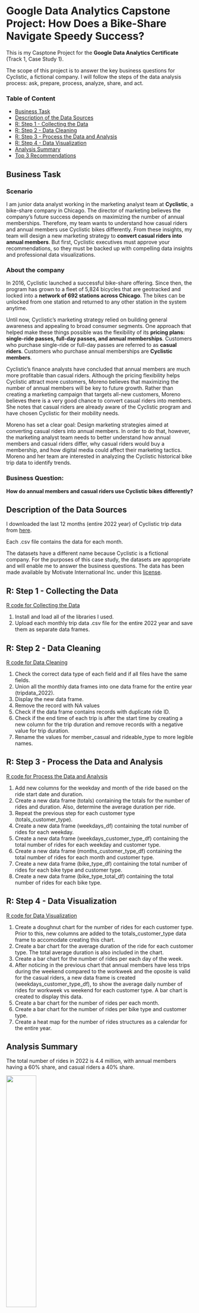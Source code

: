 # Google Data Analytics Capstone Project: How Does a Bike-Share Navigate Speedy Success?

This is my Casptone Project for the **Google Data Analytics Certificate** (Track 1, Case Study 1).

The scope of this project is to answer the key business questions for Cyclistic, a fictional company. I will follow the steps of the data analysis process: ask, prepare, process, analyze, share, and act.

### Table of Content
-   [Business Task](#business-task)
-   [Description of the Data Sources](#description-of-the-data-sources)
-   [R: Step 1 - Collecting the Data](#r-step-1---collecting-the-data)
-   [R: Step 2 - Data Cleaning](#r-step-2---data-cleaning)
-   [R: Step 3 - Process the Data and Analysis](#r-step-3---process-the-data-and-analysis)
-   [R: Step 4 - Data Visualization](#r-step-4---data-visualization)
-   [Analysis Summary](#analysis-summary)
-   [Top 3 Recommendations](#top-3-recommendations)

## Business Task
### Scenario

I am junior data analyst working in the marketing analyst team at **Cyclistic**, a bike-share company in Chicago. The director of marketing believes the company’s future success depends on maximizing the number of annual memberships. Therefore, my team wants to understand how casual riders and annual members use Cyclistic bikes differently. From these insights, my team will design a new marketing strategy to **convert casual riders into annual members**. But first, Cyclistic executives must approve your recommendations, so they must be backed up with compelling data insights and professional data visualizations.

### About the company
In 2016, Cyclistic launched a successful bike-share offering. Since then, the program has grown to a fleet of 5,824 bicycles that are geotracked and locked into a **network of 692 stations across Chicago**. The bikes can be unlocked from one station and returned to any other station in the system anytime.

Until now, Cyclistic’s marketing strategy relied on building general awareness and appealing to broad consumer segments. One approach that helped make these things possible was the flexibility of its **pricing plans: single-ride passes, full-day passes, and annual memberships**. Customers who purchase single-ride or full-day passes are referred to as **casual riders**. Customers who purchase annual memberships are **Cyclistic members**.

Cyclistic’s finance analysts have concluded that annual members are much more profitable than casual riders. Although the pricing flexibility helps Cyclistic attract more customers, Moreno believes that maximizing the number of annual members will be key to future growth. Rather than creating a marketing campaign that targets all-new customers, Moreno believes there is a very good chance to convert casual riders into members. She notes that casual riders are already aware of the Cyclistic program and have chosen Cyclistic for their mobility needs.

Moreno has set a clear goal: Design marketing strategies aimed at converting casual riders into annual members. In order to do that, however, the marketing analyst team needs to better understand how annual members and casual riders differ, why casual riders would buy a membership, and how digital media could affect their marketing tactics. Moreno and her team are interested in analyzing the Cyclistic historical bike trip data to identify trends.

### Business Question:
**How do annual members and casual riders use Cyclistic bikes differently?**


## Description of the Data Sources
I downloaded the last 12 months (entire 2022 year) of Cyclistic trip data from [here](https://divvy-tripdata.s3.amazonaws.com/index.html).

Each .csv file contains the data for each month.

The datasets have a different name because Cyclistic is a fictional company. For the purposes of this case study,
the datasets are appropriate and will enable me to answer the business questions. The data has been made available by
Motivate International Inc. under this [license](https://ride.divvybikes.com/data-license-agreement).

## R: Step 1 - Collecting the Data
[R code for Collecting the Data](https://github.com/alin-mihalcea/google-data-analytics-capstone-project/blob/main/01_Collect_Data.R)
1. Install and load all of the libraries I used.
2. Upload each monthly trip data .csv file for the entire 2022 year and save them as separate data frames.

## R: Step 2 - Data Cleaning
[R code for Data Cleaning](https://github.com/alin-mihalcea/google-data-analytics-capstone-project/blob/main/02_Clean_Data.R)
1. Check the correct data type of each field and if all files have the same fields.
2. Union all the monthly data frames into one data frame for the entire year (tripdata_2022).
3. Display the new data frame.
4. Remove the record with NA values
5. Check if the data frame contains records with duplicate ride ID.
6. Check if the end time of each trip is after the start time by creating a new column for the trip duration and remove records with a negative value for trip duration.
7. Rename the values for member_casual and rideable_type to more legible names. 

## R: Step 3 - Process the Data and Analysis
[R code for Process the Data and Analysis](https://github.com/alin-mihalcea/google-data-analytics-capstone-project/blob/main/03_Data_Analysis.R)
1. Add new columns for the weekday and month of the ride based on the ride start date and duration.
2. Create a new data frame (totals) containing the totals for the number of rides and duration. Also, determine the average duration per ride.
3. Repeat the previous step for each customer type (totals_customer_type).
4. Create a new data frame (weekdays_df) containing the total number of rides for each weekday.
5. Create a new data frame (weekdays_customer_type_df) containing the total number of rides for each weekday and customer type.
6. Create a new data frame (months_customer_type_df) containing the total number of rides for each month and customer type.
7. Create a new data frame (bike_type_df) containing the total number of rides for each bike type and customer type.
8. Create a new data frame (bike_type_total_df) containing the total number of rides for each bike type.


## R: Step 4 - Data Visualization
[R code for Data Visualization](https://github.com/alin-mihalcea/google-data-analytics-capstone-project/blob/main/04_Data_Visualization.R)
1. Create a doughnut chart for the number of rides for each customer type. Prior to this, new columns are added to the totals_customer_type data frame to accomodate creating this chart.
2. Create a bar chart for the average duration of the ride for each customer type. The total average duration is also included in the chart.
3. Create a bar chart for the number of rides per each day of the week.
4. After noticing in the previous chart that annual members have less trips during the weekend compared to the workweek and the oposite is valid for the casual riders, a new data frame is created (weekdays_customer_type_df), to show the average daily number of rides for workweek vs weekend for each customer type. A bar chart is created to display this data.
5. Create a bar chart for the number of rides per each month.
6. Create a bar chart for the number of rides per bike type and customer type.
7. Create a heat map for the number of rides structures as a calendar for the entire year.

## Analysis Summary

The total number of rides in 2022 is 4.4 million, with annual members having a 60% share, and casual riders a 40% share.

<img src="https://github.com/alin-mihalcea/google-data-analytics-capstone-project/blob/main/viz01_doughnut_rides_customer_type.png"
width=40% height=40%>

The average ride time represents a significant difference since the level for casual riders is double compared to the annual members.

<img src="https://github.com/alin-mihalcea/google-data-analytics-capstone-project/blob/main/viz02_bar_average_ride_time.png"
width=40% height=40%>

Another significant difference is revealed in the analysis of the number of rides per day of the week.

The peak for annual members is between Tuesday and Thursday, and the low is on Sunday.

The peak for casual riders is during the weekend, with the work week at significantly lower levels.

<img src="https://github.com/alin-mihalcea/google-data-analytics-capstone-project/blob/main/viz03_bar_weekdays.png"
width=60% height=60%>

Further exploring the previous finding, this difference is better revealed after determining the average daily rides for the weekend compared to the workweek, for each customer type.

The average daily rides for annual members are lower during the weekend and the opposite for casual riders.

<img src="https://github.com/alin-mihalcea/google-data-analytics-capstone-project/blob/main/viz04_bar_weekend_workweek.png"
width=40% height=40%>

The analysis of the number of rides for each month shows a peak during the summer and a low during the winter. This applies to both annual members and casual riders.

<img src="https://github.com/alin-mihalcea/google-data-analytics-capstone-project/blob/main/viz05_bar_months.png"
width=50% height=50%>

The overall trend regarding months and days of the week can be also noticed in this heat map chart.

<img src="https://github.com/alin-mihalcea/google-data-analytics-capstone-project/blob/main/viz06_heat_map.png "
width=100% height=100%>

Regarding the preferred type of bikes, both customer types prefer the classic bike, but at a higher rate for the annual members.

<img src="https://github.com/alin-mihalcea/google-data-analytics-capstone-project/blob/main/viz07_bar_bike_type.png"
width=40% height=40%>


## Top 3 Recommendations
Your top three recommendations based on your analysis

1. Considering the casual riders prefer the weekend, I recommend analyzing the prices of the passes and annual memberships and adjusting them if needed to incentivize the casual riders to save money by purchasing annual memberships.

2. When casual members purchase passes, provide them simulations revealing how much money they would save having an annual membership compared to purchasing passes, with a focus on the summer months, when both casual members and casual riders ride the most.

3. Offer a free subscription to a cycling monitoring app for annual members. Promote testimonials of the app users, explaining how they benefit from this form of gamification.
